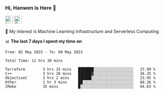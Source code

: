 ### Hi, Hanwen is Here 👋
<p>
	<a href="https://www.linkedin.com/in/liu-hanwen/"><img src="https://img.shields.io/badge/@hanwen-0A66C2?style=flat&logo=LinkedIn&logoColor=white" alt="Linkedin"  height="25px"/></a> 
	<a href="https://scholar.google.com/citations?user=HDF0su0AAAAJ"><img src="https://img.shields.io/badge/scholar-4385FE.svg?&style=plastic&logo=google-scholar&logoColor=white" alt="Google Scholar" height="25px"> </a>
</p>
🌱 My interest is Machine Learning Infrastructure and Serverless Computing

📊 **The last 7 days I spent my time on** 
<!--START_SECTION:waka-->

```text
From: 02 May 2023 - To: 09 May 2023

Total Time: 11 hrs 38 mins

Terraform        3 hrs 33 mins   ███████░░░░░░░░░░░░░░░░░░   27.99 %
C++              3 hrs 20 mins   ██████▓░░░░░░░░░░░░░░░░░░   26.35 %
ObjectiveC       3 hrs 2 mins    ██████░░░░░░░░░░░░░░░░░░░   23.95 %
Other            1 hr 3 mins     ██░░░░░░░░░░░░░░░░░░░░░░░   08.36 %
CMake            35 mins         █░░░░░░░░░░░░░░░░░░░░░░░░   04.63 %
```

<!--END_SECTION:waka-->


<!--
**david990917/david990917** is a ✨ _special_ ✨ repository because its `README.md` (this file) appears on your GitHub profile.

Here are some ideas to get you started:

- 🔭 I’m currently working on ...
- 🌱 I’m currently learning ...
- 👯 I’m looking to collaborate on ...
- 🤔 I’m looking for help with ...
- 💬 Ask me about ...
- 📫 How to reach me: ...
- 😄 Pronouns: ...
- ⚡ Fun fact: ...
-->
